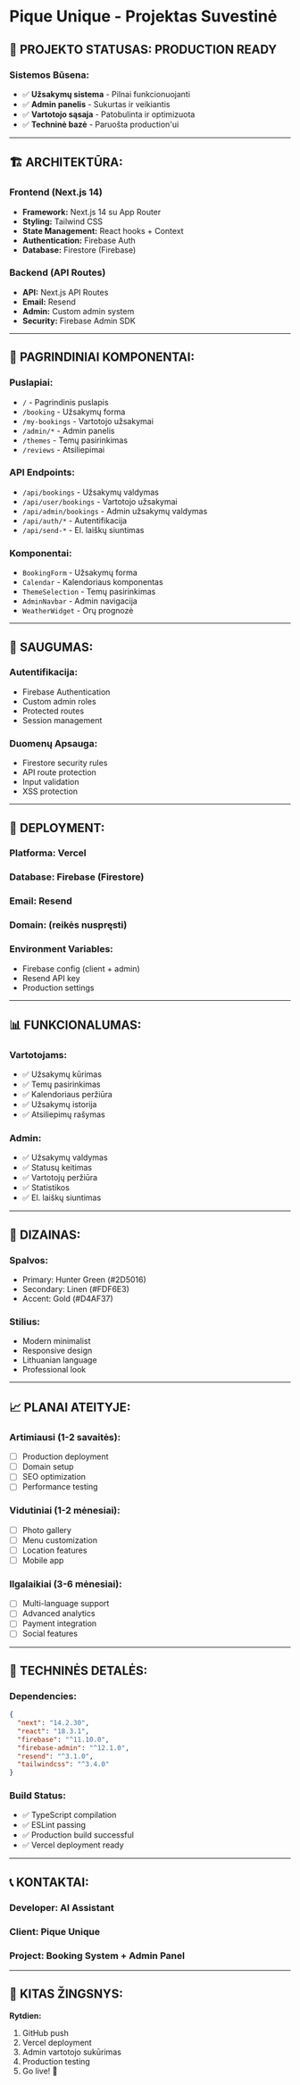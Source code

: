 # Pique Unique - Projektas Suvestinė

## 🎯 **PROJEKTO STATUSAS: PRODUCTION READY**

### **Sistemos Būsena:**
- ✅ **Užsakymų sistema** - Pilnai funkcionuojanti
- ✅ **Admin panelis** - Sukurtas ir veikiantis
- ✅ **Vartotojo sąsaja** - Patobulinta ir optimizuota
- ✅ **Techninė bazė** - Paruošta production'ui

---

## 🏗️ **ARCHITEKTŪRA:**

### **Frontend (Next.js 14)**
- **Framework:** Next.js 14 su App Router
- **Styling:** Tailwind CSS
- **State Management:** React hooks + Context
- **Authentication:** Firebase Auth
- **Database:** Firestore (Firebase)

### **Backend (API Routes)**
- **API:** Next.js API Routes
- **Email:** Resend
- **Admin:** Custom admin system
- **Security:** Firebase Admin SDK

---

## 📁 **PAGRINDINIAI KOMPONENTAI:**

### **Puslapiai:**
- `/` - Pagrindinis puslapis
- `/booking` - Užsakymų forma
- `/my-bookings` - Vartotojo užsakymai
- `/admin/*` - Admin panelis
- `/themes` - Temų pasirinkimas
- `/reviews` - Atsiliepimai

### **API Endpoints:**
- `/api/bookings` - Užsakymų valdymas
- `/api/user/bookings` - Vartotojo užsakymai
- `/api/admin/bookings` - Admin užsakymų valdymas
- `/api/auth/*` - Autentifikacija
- `/api/send-*` - El. laiškų siuntimas

### **Komponentai:**
- `BookingForm` - Užsakymų forma
- `Calendar` - Kalendoriaus komponentas
- `ThemeSelection` - Temų pasirinkimas
- `AdminNavbar` - Admin navigacija
- `WeatherWidget` - Orų prognozė

---

## 🔐 **SAUGUMAS:**

### **Autentifikacija:**
- Firebase Authentication
- Custom admin roles
- Protected routes
- Session management

### **Duomenų Apsauga:**
- Firestore security rules
- API route protection
- Input validation
- XSS protection

---

## 🚀 **DEPLOYMENT:**

### **Platforma:** Vercel
### **Database:** Firebase (Firestore)
### **Email:** Resend
### **Domain:** (reikės nuspręsti)

### **Environment Variables:**
- Firebase config (client + admin)
- Resend API key
- Production settings

---

## 📊 **FUNKCIONALUMAS:**

### **Vartotojams:**
- ✅ Užsakymų kūrimas
- ✅ Temų pasirinkimas
- ✅ Kalendoriaus peržiūra
- ✅ Užsakymų istorija
- ✅ Atsiliepimų rašymas

### **Admin:**
- ✅ Užsakymų valdymas
- ✅ Statusų keitimas
- ✅ Vartotojų peržiūra
- ✅ Statistikos
- ✅ El. laiškų siuntimas

---

## 🎨 **DIZAINAS:**

### **Spalvos:**
- Primary: Hunter Green (#2D5016)
- Secondary: Linen (#FDF6E3)
- Accent: Gold (#D4AF37)

### **Stilius:**
- Modern minimalist
- Responsive design
- Lithuanian language
- Professional look

---

## 📈 **PLANAI ATEITYJE:**

### **Artimiausi (1-2 savaitės):**
- [ ] Production deployment
- [ ] Domain setup
- [ ] SEO optimization
- [ ] Performance testing

### **Vidutiniai (1-2 mėnesiai):**
- [ ] Photo gallery
- [ ] Menu customization
- [ ] Location features
- [ ] Mobile app

### **Ilgalaikiai (3-6 mėnesiai):**
- [ ] Multi-language support
- [ ] Advanced analytics
- [ ] Payment integration
- [ ] Social features

---

## 🔧 **TECHNINĖS DETALĖS:**

### **Dependencies:**
```json
{
  "next": "14.2.30",
  "react": "18.3.1",
  "firebase": "^11.10.0",
  "firebase-admin": "^12.1.0",
  "resend": "^3.1.0",
  "tailwindcss": "^3.4.0"
}
```

### **Build Status:**
- ✅ TypeScript compilation
- ✅ ESLint passing
- ✅ Production build successful
- ✅ Vercel deployment ready

---

## 📞 **KONTAKTAI:**

### **Developer:** AI Assistant
### **Client:** Pique Unique
### **Project:** Booking System + Admin Panel

---

## 🎯 **KITAS ŽINGSNYS:**

**Rytdien:**
1. GitHub push
2. Vercel deployment
3. Admin vartotojo sukūrimas
4. Production testing
5. Go live! 🚀 